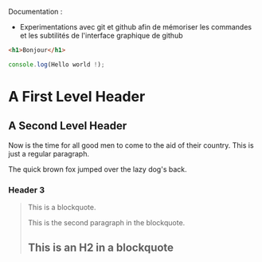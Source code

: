 Documentation :

  - Experimentations avec git et github afin de mémoriser les commandes et les subtilités de l'interface graphique de github

```html
<h1>Bonjour</h1>
```

  ```javascript
  console.log(Hello world !);
  ```

  A First Level Header
====================

A Second Level Header
---------------------

Now is the time for all good men to come to
the aid of their country. This is just a
regular paragraph.

The quick brown fox jumped over the lazy
dog's back.

### Header 3

> This is a blockquote.
> 
> This is the second paragraph in the blockquote.
>
> ## This is an H2 in a blockquote
